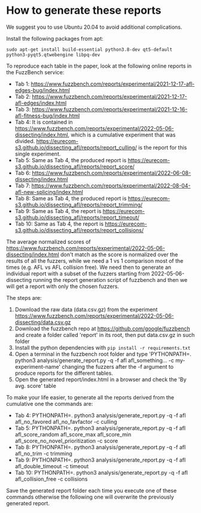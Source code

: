 # How to generate these reports

We suggest you to use Ubuntu 20.04 to avoid additional complications.

Install the following packages from apt:

```
sudo apt-get install build-essential python3.8-dev qt5-default python3-pyqt5.qtwebengine libpq-dev
```

To reproduce each table in the paper, look at the following online reports in the FuzzBench service:

+ Tab 1: https://www.fuzzbench.com/reports/experimental/2021-12-17-afl-edges-bug/index.html
+ Tab 2: https://www.fuzzbench.com/reports/experimental/2021-12-17-afl-edges/index.html
+ Tab 3: https://www.fuzzbench.com/reports/experimental/2021-12-16-afl-fitness-bug/index.html
+ Tab 4: It is contained in https://www.fuzzbench.com/reports/experimental/2022-05-06-dissecting/index.html, which is a cumulative experiment that was divided. https://eurecom-s3.github.io/dissecting_afl/reports/report_culling/ is the report for this single experiment.
+ Tab 5: Same as Tab 4, the produced report is https://eurecom-s3.github.io/dissecting_afl/reports/report_score/
+ Tab 6: https://www.fuzzbench.com/reports/experimental/2022-06-08-dissecting/index.html
+ Tab 7: https://www.fuzzbench.com/reports/experimental/2022-08-04-afl-new-splicing/index.html
+ Tab 8: Same as Tab 4, the produced report is https://eurecom-s3.github.io/dissecting_afl/reports/report_trimming/
+ Tab 9: Same as Tab 4, the report is https://eurecom-s3.github.io/dissecting_afl/reports/report_timeout/
+ Tab 10: Same as Tab 4, the report is https://eurecom-s3.github.io/dissecting_afl/reports/report_collisions/

The average normalized scores of https://www.fuzzbench.com/reports/experimental/2022-05-06-dissecting/index.html don't match as the score is normalized over the results of all the fuzzers, while we need a 1 vs 1 comparison most of the times (e.g. AFL vs AFL collision free). 
We need then to generate an individual report with a subset of the fuzzers starting from 2022-05-06-dissecting running the report generation script of fuzzbench and then we will get a report with only the chosen fuzzers.

The steps are:

1) Download the raw data (data.csv.gz) from the experiment https://www.fuzzbench.com/reports/experimental/2022-05-06-dissecting/data.csv.gz
2) Download the fuzzbench repo at https://github.com/google/fuzzbench and create a folder called 'report' in its root, then put data.csv.gz in such folder
3) Install the python dependencies with `pip install -r requirements.txt`
4) Open a terminal in the fuzzbench root folder and type 'PYTHONPATH=. python3 analysis/generate_report.py -q -f afl afl_something... -c my-experiment-name' changing the fuzzers after the -f argument to produce reports for the different tables.
5) Open the generated report/index.html in a browser and check the 'By avg. score' table

To make your life easier, to generate all the reports derived from the cumulative one the commands are:

+ Tab 4: PYTHONPATH=. python3 analysis/generate_report.py -q -f afl afl_no_favored afl_no_favfactor -c culling
+ Tab 5: PYTHONPATH=. python3 analysis/generate_report.py -q -f afl afl_score_random afl_score_max afl_score_min afl_score_no_novel_prioritization -c score
+ Tab 8: PYTHONPATH=. python3 analysis/generate_report.py -q -f afl afl_no_trim -c trimming
+ Tab 9: PYTHONPATH=. python3 analysis/generate_report.py -q -f afl afl_double_timeout -c timeout
+ Tab 10: PYTHONPATH=. python3 analysis/generate_report.py -q -f afl afl_collision_free -c collisions

Save the generated report folder each time you execute one of these commands otherwise the following one will overwrite the previously generated report.
